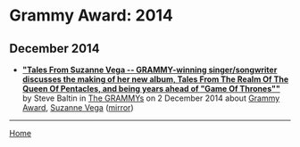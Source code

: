 # Grammy Award: 2014

## December 2014

 - [**"Tales From Suzanne Vega -- GRAMMY-winning singer/songwriter discusses the making of her new album, Tales From The Realm Of The Queen Of Pentacles, and being years ahead of "Game Of Thrones""**](https://www.grammy.com/grammys/news/tales-suzanne-vega) by Steve Baltin in [The GRAMMYs](https://www.grammy.com/) on 2 December 2014 about [Grammy Award](../../topics/grammy-award/index.md), [Suzanne Vega](../../topics/suzanne-vega/index.md) ([mirror](https://web.archive.org/web/*/https://www.grammy.com/grammys/news/tales-suzanne-vega))

----

[Home](../)

